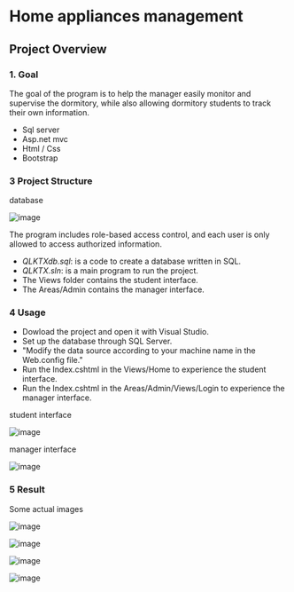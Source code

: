 # Home appliances management

## Project Overview

### 1. Goal

The goal of the program is to help the manager easily monitor and supervise the dormitory, while also allowing dormitory students to track their own information.

* Sql server
* Asp.net mvc
* Html / Css
* Bootstrap

### 3 Project Structure

database

![image](https://github.com/user-attachments/assets/0c397cd9-826e-4319-b8eb-7f758e97b6b6)

The program includes role-based access control, and each user is only allowed to access authorized information.
* *QLKTXdb.sql*: is a code to create a database written in SQL.
* *QLKTX.sln*: is a main program to run the project.
* The Views folder contains the student interface.
* The Areas/Admin contains the manager interface.

### 4 Usage

* Dowload the project and open it with Visual Studio.
* Set up the database through SQL Server.
* "Modify the data source according to your machine name in the Web.config file."
* Run the Index.cshtml in the Views/Home to experience the student interface.
* Run the Index.cshtml in the Areas/Admin/Views/Login to experience the manager interface.

student interface

![image](https://github.com/user-attachments/assets/37bbbea3-8de4-4e4b-86e7-3e1e63d325fb)

manager interface

![image](https://github.com/user-attachments/assets/b32bc287-a861-4b69-9136-f7fd51b8eb04)

### 5 Result
Some actual images

![image](https://github.com/user-attachments/assets/ef74003b-f28f-4232-b900-45ceb8ef839f)

![image](https://github.com/user-attachments/assets/0d12c6af-bb9d-408e-8825-445c3370cf58)

![image](https://github.com/user-attachments/assets/a5e59e10-58b1-4a26-a3cc-2f3904b33acb)

![image](https://github.com/user-attachments/assets/b61202df-2049-4dfe-b512-48647a6c53c5)


